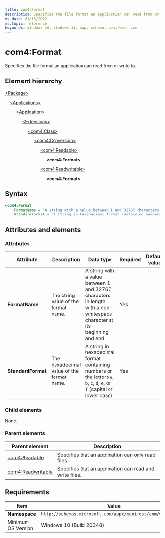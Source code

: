 ```yaml
---
title: com4:Format
description: Specifies the file format an application can read from or write to. (com4:Format)
ms.date: 03/13/2022
ms.topic: reference
keywords: windows 10, windows 11, uwp, schema, manifest, com
---
```


# com4:Format

Specifies the file format an application can read from or write to.

## Element hierarchy

[\<Package\>](element-package.md)

&nbsp;&nbsp;&nbsp;&nbsp;[\<Applications\>](element-applications.md)

&nbsp;&nbsp;&nbsp;&nbsp; &nbsp;&nbsp;&nbsp;&nbsp;[\<Application\>](element-application.md)

&nbsp;&nbsp;&nbsp;&nbsp; &nbsp;&nbsp;&nbsp;&nbsp; &nbsp;&nbsp;&nbsp;&nbsp;[\<Extensions\>](element-1-extensions.md)

&nbsp;&nbsp;&nbsp;&nbsp; &nbsp;&nbsp;&nbsp;&nbsp; &nbsp;&nbsp;&nbsp;&nbsp; &nbsp;&nbsp;&nbsp;&nbsp;[\<com4:Class\>](element-com4-class.md)

&nbsp;&nbsp;&nbsp;&nbsp; &nbsp;&nbsp;&nbsp;&nbsp; &nbsp;&nbsp;&nbsp;&nbsp; &nbsp;&nbsp;&nbsp;&nbsp; &nbsp;&nbsp;&nbsp;&nbsp;[\<com4:Conversion\>](element-com4-conversion.md)

&nbsp;&nbsp;&nbsp;&nbsp; &nbsp;&nbsp;&nbsp;&nbsp; &nbsp;&nbsp;&nbsp;&nbsp; &nbsp;&nbsp;&nbsp;&nbsp; &nbsp;&nbsp;&nbsp;&nbsp; &nbsp;&nbsp;&nbsp;&nbsp;[\<com4:Readable\>](element-com4-readable.md)

&nbsp;&nbsp;&nbsp;&nbsp; &nbsp;&nbsp;&nbsp;&nbsp; &nbsp;&nbsp;&nbsp;&nbsp; &nbsp;&nbsp;&nbsp;&nbsp; &nbsp;&nbsp;&nbsp;&nbsp; &nbsp;&nbsp;&nbsp;&nbsp; &nbsp;&nbsp;&nbsp;&nbsp;**\<com4:Format\>**

&nbsp;&nbsp;&nbsp;&nbsp; &nbsp;&nbsp;&nbsp;&nbsp; &nbsp;&nbsp;&nbsp;&nbsp; &nbsp;&nbsp;&nbsp;&nbsp; &nbsp;&nbsp;&nbsp;&nbsp; &nbsp;&nbsp;&nbsp;&nbsp;[\<com4:Readwritable\>](element-com4-readwritable.md)

&nbsp;&nbsp;&nbsp;&nbsp; &nbsp;&nbsp;&nbsp;&nbsp; &nbsp;&nbsp;&nbsp;&nbsp; &nbsp;&nbsp;&nbsp;&nbsp; &nbsp;&nbsp;&nbsp;&nbsp; &nbsp;&nbsp;&nbsp;&nbsp; &nbsp;&nbsp;&nbsp;&nbsp;**\<com4:Format\>**

## Syntax

```xml
<com4:Format
    FormatName = 'A string with a value between 1 and 32767 characters in length with a non-whitespace character at its beginning and end.'
    StandardFormat = 'A string in hexadecimal format containing numbers or the letters a, b, c, d, e, or f (capital or lower case).' />
```

## Attributes and elements

### Attributes

| Attribute | Description | Data type | Required | Default value |
|-|-|-|-|-|
| **FormatName** | The string value of the format name. | A string with a value between 1 and 32767 characters in length with a non-whitespace character at its beginning and end. | Yes |  |
| **StandardFormat** | The hexadecimal value of the format name. |A string in hexadecimal format containing numbers or the letters `a`, `b`, `c`, `d`, `e`, or `f` (capital or lower case). | Yes |  |

### Child elements

None.

### Parent elements

| Parent element | Description |
|-|-|
| [com4:Readable](element-com4-readable.md) | Specifies that an application can only read files. |
| [com4:Readwritable](element-com4-readwritable.md) | Specifies that an application can read and write files. |

## Requirements

| Item | Value |
|--|--|
| **Namespace** | `http://schemas.microsoft.com/appx/manifest/com/windows10/4` |
| Minimum OS Version | Windows 10 (Build 20348) |
